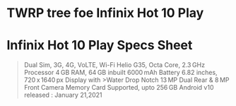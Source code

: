 
# TWRP tree foe Infinix Hot 10 Play
# Infinix Hot 10 Play Specs Sheet

>Dual Sim, 3G, 4G, VoLTE, Wi-Fi
>Helio G35, Octa Core, 2.3 GHz Processor
>4 GB RAM, 64 GB inbuilt
>6000 mAh Battery
>6.82 inches, 720 x 1640 px Display with >Water Drop Notch
>13 MP Dual Rear & 8 MP Front Camera
>Memory Card Supported, upto 256 GB
>Android v10
released : January 21,2021
